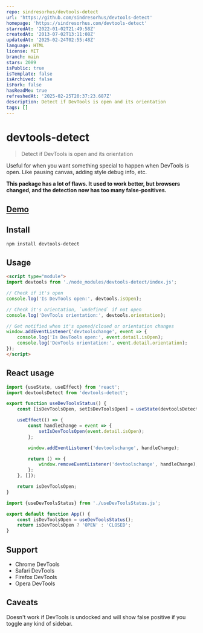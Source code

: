```yaml
---
repo: sindresorhus/devtools-detect
url: 'https://github.com/sindresorhus/devtools-detect'
homepage: 'https://sindresorhus.com/devtools-detect'
starredAt: '2022-01-02T21:49:58Z'
createdAt: '2013-07-02T13:11:08Z'
updatedAt: '2025-02-24T02:55:48Z'
language: HTML
license: MIT
branch: main
stars: 2089
isPublic: true
isTemplate: false
isArchived: false
isFork: false
hasReadMe: true
refreshedAt: '2025-02-25T20:37:23.687Z'
description: Detect if DevTools is open and its orientation
tags: []
---
```


# devtools-detect

> Detect if DevTools is open and its orientation

Useful for when you want something special to happen when DevTools is open. Like pausing canvas, adding style debug info, etc.

**This package has a lot of flaws. It used to work better, but browsers changed, and the detection now has too many false-positives.**

## [Demo](https://sindresorhus.com/devtools-detect)

## Install

```sh
npm install devtools-detect
```

## Usage

```html
<script type="module">
import devtools from './node_modules/devtools-detect/index.js';

// Check if it's open
console.log('Is DevTools open:', devtools.isOpen);

// Check it's orientation, `undefined` if not open
console.log('DevTools orientation:', devtools.orientation);

// Get notified when it's opened/closed or orientation changes
window.addEventListener('devtoolschange', event => {
	console.log('Is DevTools open:', event.detail.isOpen);
	console.log('DevTools orientation:', event.detail.orientation);
});
</script>
```

## React usage

```jsx
import {useState, useEffect} from 'react';
import devtoolsDetect from 'devtools-detect';

export function useDevToolsStatus() {
	const [isDevToolsOpen, setIsDevToolsOpen] = useState(devtoolsDetect.isOpen);

	useEffect(() => {
		const handleChange = event => {
			setIsDevToolsOpen(event.detail.isOpen);
		};

		window.addEventListener('devtoolschange', handleChange);

		return () => {
			window.removeEventListener('devtoolschange', handleChange);
		};
	}, []);

	return isDevToolsOpen;
}
```

```jsx
import {useDevToolsStatus} from './useDevToolsStatus.js';

export default function App() {
	const isDevToolsOpen = useDevToolsStatus();
	return isDevToolsOpen ? 'OPEN' : 'CLOSED';
}
```

## Support

- Chrome DevTools
- Safari DevTools
- Firefox DevTools
- Opera DevTools

## Caveats

Doesn't work if DevTools is undocked and will show false positive if you toggle any kind of sidebar.
